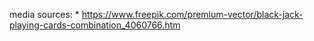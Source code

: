 media sources:
    * https://www.freepik.com/premium-vector/black-jack-playing-cards-combination_4060766.htm